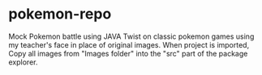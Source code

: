 # pokemon-repo
Mock Pokemon battle using JAVA
Twist on classic pokemon games using my teacher's face in place of original images.
When project is imported, Copy all images from "Images folder" into the "src" part of the package  explorer.
